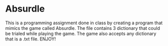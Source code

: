 # Absurdle
This is a programming assignment done in class by creating a program that mimics the game called Absurdle. 
The file contains 3 dictionary that could be trialed while playing the game. The game also accepts any dictionary
that is a .txt file. ENJOY!
